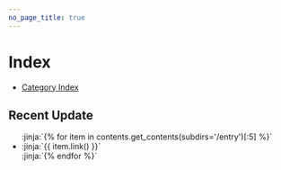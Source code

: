 ```yaml
---
no_page_title: true
---
```

# Index

- [Category Index](/entry/)

## Recent Update
<ul>
:jinja:`{% for item in contents.get_contents(subdirs='/entry')[:5] %}`
  <li>:jinja:`{{ item.link() }}`</li>
:jinja:`{% endfor %}`
</ul>
